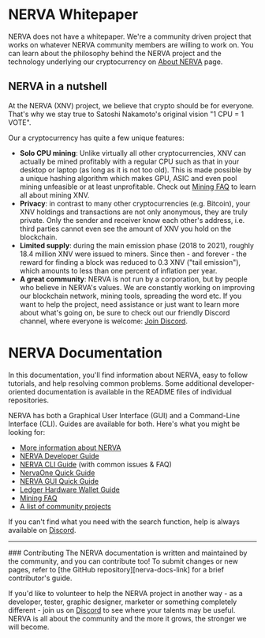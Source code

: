 # NERVA Whitepaper
NERVA does not have a whitepaper. We're a community driven project that works on whatever NERVA community members are willing to work on. You can learn about the philosophy behind the NERVA project and the technology underlying our cryptocurrency on [About NERVA](about/) page.

## NERVA in a nutshell
At the NERVA (XNV) project, we believe that crypto should be for everyone. That's why we stay true to Satoshi Nakamoto's original vision "1 CPU = 1 VOTE".

Our a cryptocurrency has quite a few unique features:

* **Solo CPU mining**: Unlike virtually all other cryptocurrencies, XNV can actually be mined profitably with a regular CPU such as that in your desktop or laptop (as long as it is not too old). This is made possible by a unique hashing algorithm which makes GPU, ASIC and even pool mining unfeasible or at least unprofitable. Check out [Mining FAQ](guides/mining/) to learn all about mining XNV.
* **Privacy**: in contrast to many other cryptocurrencies (e.g. Bitcoin), your XNV holdings and transactions are not only anonymous, they are truly private. Only the sender and receiver know each other's address, i.e. third parties cannot even see the amount of XNV you hold on the blockchain.
* **Limited supply**: during the main emission phase (2018 to 2021), roughly 18.4 million XNV were issued to miners. Since then - and forever - the reward for finding a block was reduced to 0.3 XNV ("tail emission"), which amounts to less than one percent of inflation per year.
* **A great community**: NERVA is not run by a corporation, but by people who believe in NERVA's values. We are constantly working on improving our blockchain network, mining tools, spreading the word etc. If you want to help the project, need assistance or just want to learn more about what's going on, be sure to check out our friendly Discord channel, where everyone is welcome: [Join Discord][nerva-discord-link].

# NERVA Documentation
In this documentation, you'll find information about NERVA, easy to follow tutorials, and help resolving common problems. Some additional developer-oriented documentation is available in the README files of individual repositories.

NERVA has both a Graphical User Interface (GUI) and a Command-Line Interface (CLI). Guides are available for both. Here's what you might be looking for:

* [More information about NERVA](about/)
* [NERVA Developer Guide](guides/develop/)
* [NERVA CLI Guide](guides/cli/) (with common issues & FAQ)
* [NervaOne Quick Guide](guides/nervaone/)
* [NERVA GUI Quick Guide](guides/gui/)
* [Ledger Hardware Wallet Guide](guides/ledger/)
* [Mining FAQ](guides/mining/)
* [A list of community projects](projects/)

If you can't find what you need with the search function, help is always available on [Discord][nerva-discord-link].

<hr>
### Contributing
The NERVA documentation is written and maintained by the community, and you can contribute too! To submit changes or new pages, refer to [the GitHub repository][nerva-docs-link] for a brief contributor's guide.

If you'd like to volunteer to help the NERVA project in another way - as a developer, tester, graphic designer, marketer or something completely different - join us on [Discord][nerva-discord-link] to see where your talents may be useful. NERVA is all about the community and the more it grows, the stronger we will become.




<!--Reference links -->
[nerva-discord-link]: https://discord.gg/ufysfvcFwe
[nerva-docs-link]: https://github.com/nerva-project/nerva-docs